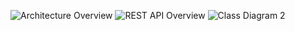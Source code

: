 ![Architecture Overview](https://github.com/user-attachments/assets/355a1dbe-9817-4583-97a6-2661d0cc9353)
![REST API Overview](https://github.com/user-attachments/assets/b7e2a972-3b56-4cc0-be3f-6af379315f47)
![Class Diagram 2](https://github.com/user-attachments/assets/43203938-7aeb-44f6-a28b-5063dc9dc346)
